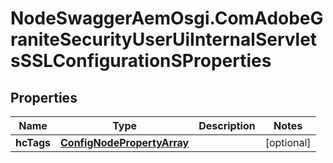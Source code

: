 # NodeSwaggerAemOsgi.ComAdobeGraniteSecurityUserUiInternalServletsSSLConfigurationSProperties

## Properties

Name | Type | Description | Notes
------------ | ------------- | ------------- | -------------
**hcTags** | [**ConfigNodePropertyArray**](ConfigNodePropertyArray.md) |  | [optional] 


